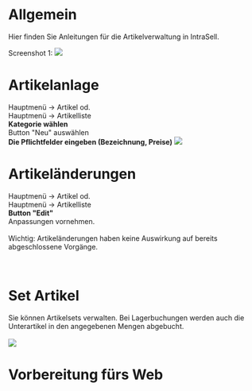 


# Allgemein #

Hier finden Sie Anleitungen für die Artikelverwaltung in IntraSell.

Screenshot 1:
<img src='http://www.griton.eu/misc/intrasell/Screenshot_intrasell_3_Artikel.jpg'>


<h1>Artikelanlage</h1>
Hauptmenü -> Artikel od.<br>
Hauptmenü -> Artikelliste<br>
<b>Kategorie wählen<br></b> Button "Neu" auswählen<br>
<b>Die Pflichtfelder eingeben (Bezeichnung, Preise)</b>


<img src='http://intrasell.googlecode.com/svn/trunk/Screenshots/artikel.jpg' />

<h1>Artikeländerungen</h1>
Hauptmenü -> Artikel od.<br>
Hauptmenü -> Artikelliste<br>
<b>Button "Edit"<br></b> Anpassungen vornehmen.<br>
<br>
Wichtig: Artikeländerungen haben keine Auswirkung auf bereits abgeschlossene Vorgänge.<br>
<br>
<br>
<h1>Set Artikel</h1>
Sie können Artikelsets verwalten. Bei Lagerbuchungen werden auch die Unterartikel in den angegebenen Mengen abgebucht.<br>
<br>
<img src='http://intrasell.googlecode.com/svn/trunk/Screenshots/artikel_set.jpg' />


<h1>Vorbereitung fürs Web</h1>
